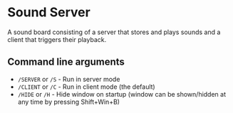 # Sound Server

A sound board consisting of a server that stores and plays sounds and a client that triggers their playback.

## Command line arguments

- `/SERVER` or `/S` - Run in server mode
- `/CLIENT` or `/C` - Run in client mode (the default)
- `/HIDE` or `/H` - Hide window on startup (window can be shown/hidden at any time by pressing Shift+Win+B)
